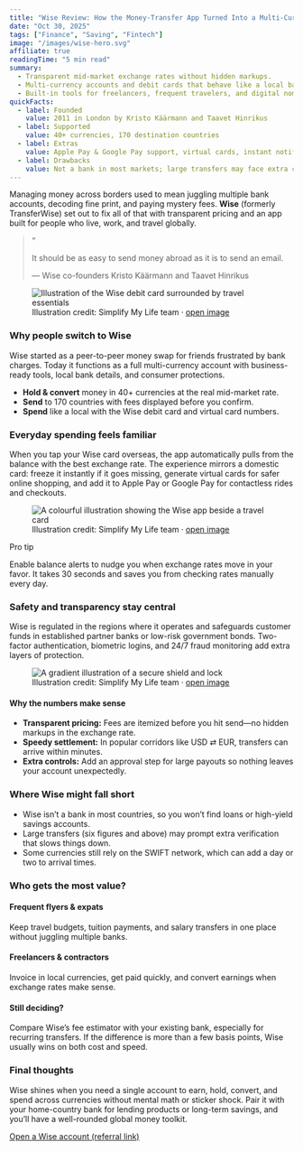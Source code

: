 ```yaml
---
title: "Wise Review: How the Money-Transfer App Turned Into a Multi-Currency Account"
date: "Oct 30, 2025"
tags: ["Finance", "Saving", "Fintech"]
image: "/images/wise-hero.svg"
affiliate: true
readingTime: "5 min read"
summary:
  - Transparent mid-market exchange rates without hidden markups.
  - Multi-currency accounts and debit cards that behave like a local bank.
  - Built-in tools for freelancers, frequent travelers, and digital nomads.
quickFacts:
  - label: Founded
    value: 2011 in London by Kristo Käärmann and Taavet Hinrikus
  - label: Supported
    value: 40+ currencies, 170 destination countries
  - label: Extras
    value: Apple Pay & Google Pay support, virtual cards, instant notifications
  - label: Drawbacks
    value: Not a bank in most markets; large transfers may face extra checks
---
```


Managing money across borders used to mean juggling multiple bank accounts, decoding fine print, and paying mystery fees. **Wise** (formerly TransferWise) set out to fix all of that with transparent pricing and an app built for people who live, work, and travel globally.

<blockquote class="quote-card">
  <span class="quote-card__icon" aria-hidden>“</span>
  <p>It should be as easy to send money abroad as it is to send an email.</p>
  <footer>— Wise co-founders Kristo Käärmann and Taavet Hinrikus</footer>
</blockquote>

<section class="grid gap-6 lg:grid-cols-2 full-bleed">
  <figure class="image-card">
    <img src="/images/wise-travel.svg" alt="Illustration of the Wise debit card surrounded by travel essentials" loading="lazy" />
    <figcaption>Illustration credit: Simplify My Life team · <a href="/images/wise-travel.svg" target="_blank" rel="noopener">open image</a></figcaption>
  </figure>
  <div class="insight-card">
    <h3>Why people switch to Wise</h3>
    <p>Wise started as a peer-to-peer money swap for friends frustrated by bank charges. Today it functions as a full multi-currency account with business-ready tools, local bank details, and consumer protections.</p>
    <ul>
      <li><strong>Hold & convert</strong> money in 40+ currencies at the real mid-market rate.</li>
      <li><strong>Send</strong> to 170 countries with fees displayed before you confirm.</li>
      <li><strong>Spend</strong> like a local with the Wise debit card and virtual card numbers.</li>
    </ul>
  </div>
</section>

### Everyday spending feels familiar

When you tap your Wise card overseas, the app automatically pulls from the balance with the best exchange rate. The experience mirrors a domestic card: freeze it instantly if it goes missing, generate virtual cards for safer online shopping, and add it to Apple Pay or Google Pay for contactless rides and checkouts.

<figure class="image-card">
  <img src="/images/wise-hero.svg" alt="A colourful illustration showing the Wise app beside a travel card" loading="lazy" />
  <figcaption>Illustration credit: Simplify My Life team · <a href="/images/wise-hero.svg" target="_blank" rel="noopener">open image</a></figcaption>
</figure>

<div class="tip-card">
  <p class="tip-card__eyebrow">Pro tip</p>
  <p>Enable balance alerts to nudge you when exchange rates move in your favor. It takes 30 seconds and saves you from checking rates manually every day.</p>
</div>

### Safety and transparency stay central

Wise is regulated in the regions where it operates and safeguards customer funds in established partner banks or low-risk government bonds. Two-factor authentication, biometric logins, and 24/7 fraud monitoring add extra layers of protection.

<figure class="image-card image-card--alt">
  <img src="/images/wise-security.svg" alt="A gradient illustration of a secure shield and lock" loading="lazy" />
  <figcaption>Illustration credit: Simplify My Life team · <a href="/images/wise-security.svg" target="_blank" rel="noopener">open image</a></figcaption>
</figure>

<div class="insight-card insight-card--neutral">
  <h4>Why the numbers make sense</h4>
  <ul>
    <li><strong>Transparent pricing:</strong> Fees are itemized before you hit send—no hidden markups in the exchange rate.</li>
    <li><strong>Speedy settlement:</strong> In popular corridors like USD ⇄ EUR, transfers can arrive within minutes.</li>
    <li><strong>Extra controls:</strong> Add an approval step for large payouts so nothing leaves your account unexpectedly.</li>
  </ul>
</div>

### Where Wise might fall short

- Wise isn’t a bank in most countries, so you won’t find loans or high-yield savings accounts.
- Large transfers (six figures and above) may prompt extra verification that slows things down.
- Some currencies still rely on the SWIFT network, which can add a day or two to arrival times.

### Who gets the most value?

<section class="grid gap-6 lg:grid-cols-2 full-bleed">
  <div class="persona-card">
    <h4>Frequent flyers &amp; expats</h4>
    <p>Keep travel budgets, tuition payments, and salary transfers in one place without juggling multiple banks.</p>
  </div>
  <div class="persona-card">
    <h4>Freelancers &amp; contractors</h4>
    <p>Invoice in local currencies, get paid quickly, and convert earnings when exchange rates make sense.</p>
  </div>
</section>

<div class="insight-card insight-card--cta">
  <h4>Still deciding?</h4>
  <p>Compare Wise’s fee estimator with your existing bank, especially for recurring transfers. If the difference is more than a few basis points, Wise usually wins on both cost and speed.</p>
</div>

### Final thoughts

Wise shines when you need a single account to earn, hold, convert, and spend across currencies without mental math or sticker shock. Pair it with your home-country bank for lending products or long-term savings, and you’ll have a well-rounded global money toolkit.

[Open a Wise account (referral link)](https://wise.com/invite/dic/chetanb1)
